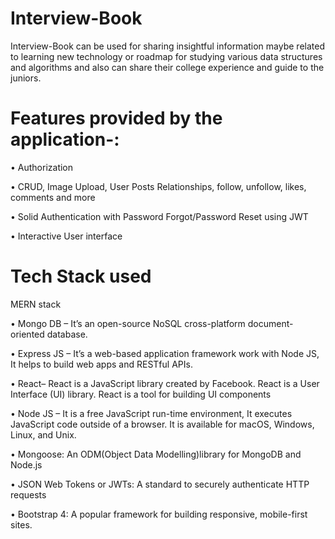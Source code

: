 # Interview-Book
Interview-Book can be used for sharing insightful information maybe related to learning new technology or roadmap for studying various data structures and algorithms and also can share their college experience and guide to the juniors.

# Features provided by the application-:
•	Authorization

•	CRUD, Image Upload, User Posts Relationships, follow, unfollow, likes, comments and more

•	Solid Authentication with Password Forgot/Password Reset using JWT

• Interactive User interface

# Tech Stack used
MERN stack 

•	Mongo DB – It’s an open-source NoSQL cross-platform document-oriented database.

•	Express JS – It’s a web-based application framework work with Node JS, It helps to build web apps and RESTful APIs.

•	React– React is a JavaScript library created by Facebook. React is a User Interface (UI) library. React is a tool for building UI components

•	Node JS – It is a free JavaScript run-time environment, It executes JavaScript code outside of a browser. It is available for macOS, Windows, Linux, and Unix.

•	Mongoose: An ODM(Object Data Modelling)library for MongoDB and Node.js

•	JSON Web Tokens or JWTs: A standard to securely authenticate HTTP requests

•	Bootstrap 4: A popular framework for building responsive, mobile-first sites.

